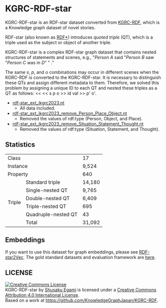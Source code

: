 # KGRC-RDF-star
KGRC-RDF-star is an RDF-star dataset converted from [KGRC-RDF](https://github.com/KnowledgeGraphJapan/KGRC-RDF/tree/ikgrc2023), which is a Knowledge graph dataset of novel stories.

RDF-star (also known as [RDF*](https://ceur-ws.org/Vol-1963/paper593.pdf)) introduces <i>quoted triple</i> (QT), which is a triple used as the subject or object of another triple. 

KGRC-RDF-star is a complex RDF-star graph dataset that contains nested structures of statements and scenes, e.g., "<i>Person A</i> said "<i>Person B</i> saw "<i>Person C</i> was in <i>D</i>" " ."

 The same <i>s</i>, <i>p</i>, and <i>o</i> combinations may occur in different scenes when the KGRC-RDF is converted to the KGRC-RDF-star. It is necessary to distinguish these QTs and assign different metadata to them. Therefore, we solved this problem by assigning a unique ID to each QT and nested these triples as a QT as follows: &lt;&lt; &lt;&lt; s p o &gt;&gt; id val &gt;&gt; p' o'.
- [rdf-star_ext_ikgrc2023.nt](./rdf-star_ext_ikgrc2023.nt)
    - All data included.
- [rdf-star_ext_ikgrc2023_remove_Person_Place_Object.nt](./rdf-star_ext_ikgrc2023_remove_Person_Place_Object.nt)
    - Removed the values of rdf:type (Person, Object, and Place).
- [rdf-star_ext_ikgrc2023_remove_Situation_Statement_Thought.nt](./rdf-star_ext_ikgrc2023_remove_Situation_Statement_Thought.nt)
    - Removed the values of rdf:type (Situation, Statement, and Thought).

## Statistics

<table class="tg">
   <tr>
    <td class="tg-c3ow" colspan="2">Class</th>
    <td class="tg-dvpl">17</th>
  </tr>
  <tr>
    <td class="tg-c3ow" colspan="2">Instance</td>
    <td class="tg-dvpl">9,524</td>
  </tr>
  <tr>
    <td class="tg-c3ow" colspan="2">Property</td>
    <td class="tg-dvpl">640</td>
  </tr>
  <tr>
    <td class="tg-c3ow" rowspan="6">Triple</td>
    <td class="tg-c3ow">Standard triple</td>
    <td class="tg-dvpl">14,180</td>
  </tr>
  <tr>
    <td class="tg-c3ow">Single-nested QT</td>
    <td class="tg-dvpl">9,765</td>
  </tr>
  <tr>
    <td class="tg-c3ow">Double-nested QT</td>
    <td class="tg-dvpl">6,409</td>
  </tr>
  <tr>
    <td class="tg-c3ow">Triple-nested QT</td>
    <td class="tg-dvpl">695</td>
  </tr>
  <tr>
    <td class="tg-c3ow">Quadruple-nested QT</td>
    <td class="tg-dvpl">43</td>
  </tr>
  <tr>
    <td class="tg-c3ow">Total</td>
    <td class="tg-dvpl">31,092</td>
  </tr>
</table>

## Embeddings
If you want to use this dataset for graph embeddings, please see [RDF-star2Vec](https://github.com/aistairc/RDF-star2Vec).
The gold standard datasets and evaluation framework are [here](https://github.com/aistairc/GEval-forKGRC-RDF-star).


## LICENSE
<a rel="license" href="http://creativecommons.org/licenses/by/4.0/"><img alt="Creative Commons License" style="border-width:0" src="https://i.creativecommons.org/l/by/4.0/88x31.png" /></a><br /><span xmlns:dct="http://purl.org/dc/terms/" href="http://purl.org/dc/dcmitype/Dataset" property="dct:title" rel="dct:type">KGRC-RDF-star</span> by <a xmlns:cc="http://creativecommons.org/ns#" href="https://github.com/aistairc/KGRC-RDF-star" property="cc:attributionName" rel="cc:attributionURL">Shusaku Egami</a> is licensed under a <a rel="license" href="http://creativecommons.org/licenses/by/4.0/">Creative Commons Attribution 4.0 International License</a>.<br />Based on a work at <a xmlns:dct="http://purl.org/dc/terms/" href="https://github.com/KnowledgeGraphJapan/KGRC-RDF" rel="dct:source">https://github.com/KnowledgeGraphJapan/KGRC-RDF</a>.
